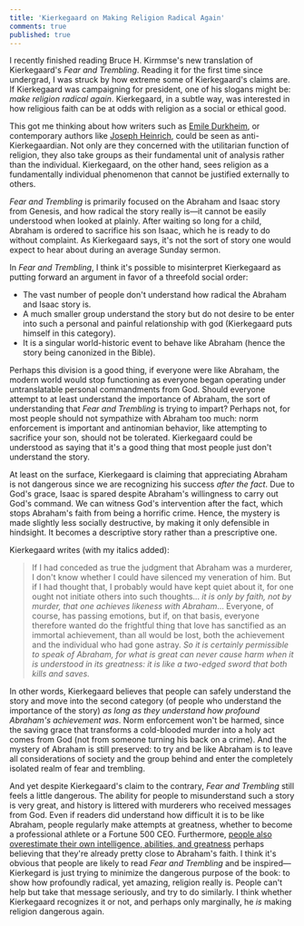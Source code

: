 ```yaml
---
title: 'Kierkegaard on Making Religion Radical Again'
comments: true
published: true
---
```


I recently finished reading Bruce H. Kirmmse's new translation of Kierkegaard's _Fear and Trembling_. Reading it for the first time since undergrad, I was struck by how extreme some of Kierkegaard's claims are. If Kierkegaard was campaigning for president, one of his slogans might be: _make religion radical again_. Kierkegaard, in a subtle way, was interested in how religious faith can be at odds with religion as a social or ethical good.

This got me thinking about how writers such as [Emile Durkheim](https://en.wikipedia.org/wiki/The_Elementary_Forms_of_the_Religious_Life), or contemporary authors like [Joseph Heinrich](https://en.wikipedia.org/wiki/The_WEIRDest_People_in_the_World), could be seen as anti-Kierkegaardian. Not only are they concerned with the utilitarian function of religion, they also take groups as their fundamental unit of analysis rather than the individual. Kierkegaard, on the other hand, sees religion as a fundamentally individual phenomenon that cannot be justified externally to others.

_Fear and Trembling_ is primarily focused on the Abraham and Isaac story from Genesis, and how radical the story really is—it cannot be easily understood when looked at plainly. After waiting so long for a child, Abraham is ordered to sacrifice his son Isaac, which he is ready to do without complaint. As Kierkegaard says, it's not the sort of story one would expect to hear about during an average Sunday sermon. 

In _Fear and Trembling_, I think it's possible to misinterpret Kierkegaard as putting forward an argument in favor of a threefold social order:

- The vast number of people don't understand how radical the Abraham and Isaac story is.
- A much smaller group understand the story but do not desire to be enter into such a personal and painful relationship with god (Kierkegaard puts himself in this category).
- It is a singular world-historic event to behave like Abraham (hence the story being canonized in the Bible).

Perhaps this division is a good thing, if everyone were like Abraham, the modern world would stop functioning as everyone began operating under untranslatable personal commandments from God. Should everyone attempt to at least understand the importance of Abraham, the sort of understanding that _Fear and Trembling_ is trying to impart? Perhaps not, for most people should not sympathize with Abraham too much: norm enforcement is important and antinomian behavior, like attempting to sacrifice your son, should not be tolerated. Kierkegaard could be understood as saying that it's a good thing that most people just don't understand the story.

At least on the surface, Kierkegaard is claiming that appreciating Abraham is not dangerous since we are recognizing his success _after the fact_. Due to God's grace, Isaac is spared despite Abraham's willingness to carry out God's command. We can witness God's intervention after the fact, which stops Abraham's faith from being a horrific crime. Hence, the mystery is made slightly less socially destructive, by making it only defensible in hindsight. It becomes a descriptive story rather than a prescriptive one.

Kierkegaard writes (with my italics added): 

> If I had conceded as true the judgment that Abraham was a murderer, I don't know whether I could have silenced my veneration of him. But if I had thought that, I probably would have kept quiet about it, for one ought not initiate others into such thoughts... _it is only by faith, not by murder, that one achieves likeness with Abraham_...  Everyone, of course, has passing emotions, but if, on that basis, everyone therefore wanted do the frightful thing that love has sanctified as an immortal achievement, than all would be lost, both the achievement and the individual who had gone astray. _So it is certainly permissible to speak of Abraham, for what is great can never cause harm when it is understood in its greatness: it is like a two-edged sword that both kills and saves._

In other words, Kierkegaard believes that people can safely understand the story and move into the second category (of people who understand the importance of the story) _as long as they understand how profound Abraham's achievement was_. Norm enforcement won't be harmed, since the saving grace that transforms a cold-blooded murder into a holy act comes from God (not from someone turning his back on a crime). And the mystery of Abraham is still preserved: to try and be like Abraham is to leave all considerations of society and the group behind and enter the completely isolated realm of fear and trembling.

And yet despite Kierkegaard's claim to the contrary, _Fear and Trembling_ still feels a little dangerous. The ability for people to misunderstand such a story is very great, and history is littered with murderers who received messages from God. Even if readers did understand how difficult it is to be like Abraham, people regularly make attempts at greatness, whether to become a professional athlete or a Fortune 500 CEO. Furthermore, [people also overestimate their own intelligence, abilities, and greatness](https://en.wikipedia.org/wiki/Dunning%E2%80%93Kruger_effect) perhaps believing that they're already pretty close to Abraham's faith. I think it's obvious that people are likely to read _Fear and Trembling_ and be inspired—Kierkegard is just trying to minimize the dangerous purpose of the book: to show how profoundly radical, yet amazing, religion really is. People can't help but take that message seriously, and try to do similarly. I think whether Kierkegaard recognizes it or not, and perhaps only marginally, he _is_ making religion dangerous again. 
